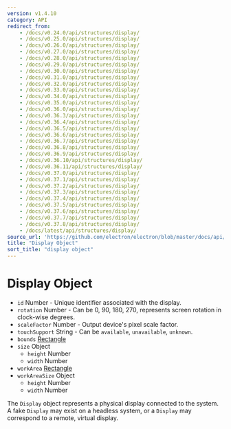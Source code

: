 ```yaml
---
version: v1.4.10
category: API
redirect_from:
    - /docs/v0.24.0/api/structures/display/
    - /docs/v0.25.0/api/structures/display/
    - /docs/v0.26.0/api/structures/display/
    - /docs/v0.27.0/api/structures/display/
    - /docs/v0.28.0/api/structures/display/
    - /docs/v0.29.0/api/structures/display/
    - /docs/v0.30.0/api/structures/display/
    - /docs/v0.31.0/api/structures/display/
    - /docs/v0.32.0/api/structures/display/
    - /docs/v0.33.0/api/structures/display/
    - /docs/v0.34.0/api/structures/display/
    - /docs/v0.35.0/api/structures/display/
    - /docs/v0.36.0/api/structures/display/
    - /docs/v0.36.3/api/structures/display/
    - /docs/v0.36.4/api/structures/display/
    - /docs/v0.36.5/api/structures/display/
    - /docs/v0.36.6/api/structures/display/
    - /docs/v0.36.7/api/structures/display/
    - /docs/v0.36.8/api/structures/display/
    - /docs/v0.36.9/api/structures/display/
    - /docs/v0.36.10/api/structures/display/
    - /docs/v0.36.11/api/structures/display/
    - /docs/v0.37.0/api/structures/display/
    - /docs/v0.37.1/api/structures/display/
    - /docs/v0.37.2/api/structures/display/
    - /docs/v0.37.3/api/structures/display/
    - /docs/v0.37.4/api/structures/display/
    - /docs/v0.37.5/api/structures/display/
    - /docs/v0.37.6/api/structures/display/
    - /docs/v0.37.7/api/structures/display/
    - /docs/v0.37.8/api/structures/display/
    - /docs/latest/api/structures/display/
source_url: 'https://github.com/electron/electron/blob/master/docs/api/structures/display.md'
title: "Display Object"
sort_title: "display object"
---
```


# Display Object

* `id` Number - Unique identifier associated with the display.
* `rotation` Number - Can be 0, 90, 180, 270, represents screen rotation in
  clock-wise degrees.
* `scaleFactor` Number - Output device's pixel scale factor.
* `touchSupport` String - Can be `available`, `unavailable`, `unknown`.
* `bounds` [Rectangle](http://electron.atom.io/docs/structures/rectangle)
* `size` Object
  * `height` Number
  * `width` Number
* `workArea` [Rectangle](http://electron.atom.io/docs/structures/rectangle)
* `workAreaSize` Object
  * `height` Number
  * `width` Number

The `Display` object represents a physical display connected to the system. A
fake `Display` may exist on a headless system, or a `Display` may correspond to
a remote, virtual display.
